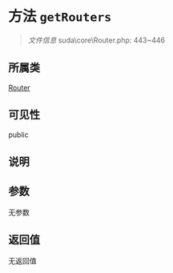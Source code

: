 # 方法 `getRouters`

> *文件信息* suda\core\Router.php: 443~446

## 所属类 

[Router](../Router.md)

## 可见性

public

## 说明



## 参数


无参数


## 返回值

无返回值
